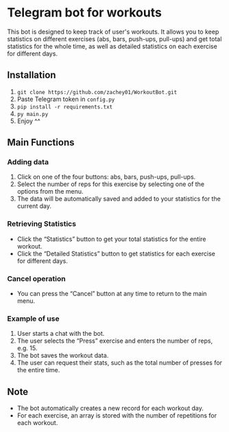 # Telegram bot for workouts

This bot is designed to keep track of user's workouts. It allows you to keep statistics on different exercises (abs, bars, push-ups, pull-ups) and get total statistics for the whole time, as well as detailed statistics on each exercise for different days.

## Installation

1. `git clone https://github.com/zachey01/WorkoutBot.git`
2. Paste Telegram token in `config.py`
3. `pip install -r requirements.txt`
4. `py main.py`
5. Enjoy ^^

## Main Functions

### Adding data

1. Click on one of the four buttons: abs, bars, push-ups, pull-ups.
2. Select the number of reps for this exercise by selecting one of the options from the menu.
3. The data will be automatically saved and added to your statistics for the current day.

### Retrieving Statistics

- Click the “Statistics” button to get your total statistics for the entire workout.
- Click the “Detailed Statistics” button to get statistics for each exercise for different days.

### Cancel operation

- You can press the “Cancel” button at any time to return to the main menu.

### Example of use

1. User starts a chat with the bot.
2. The user selects the “Press” exercise and enters the number of reps, e.g. 15.
3. The bot saves the workout data.
4. The user can request their stats, such as the total number of presses for the entire time.

## Note

- The bot automatically creates a new record for each workout day.
- For each exercise, an array is stored with the number of repetitions for each workout.
